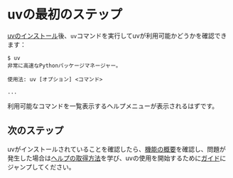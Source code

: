 # uvの最初のステップ

[uvのインストール](./installation.md)後、`uv`コマンドを実行してuvが利用可能かどうかを確認できます：

```console
$ uv
非常に高速なPythonパッケージマネージャー。

使用法: uv [オプション] <コマンド>

...
```

利用可能なコマンドを一覧表示するヘルプメニューが表示されるはずです。

## 次のステップ

uvがインストールされていることを確認したら、[機能の概要](./features.md)を確認し、問題が発生した場合は[ヘルプの取得方法](./help.md)を学び、uvの使用を開始するために[ガイド](../guides/index.md)にジャンプしてください。
